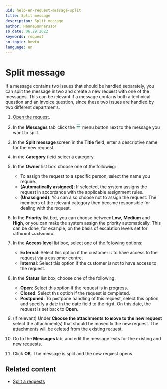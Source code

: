 ```yaml
---
uid: help-en-request-message-split
title: Split message
description: Split message
author: HanneGunnarsson
so.date: 06.29.2022
keywords: request
so.topic: howto
language: en
---
```


# Split message

If a message contains two issues that should be handled separately, you can split the message in two and create a new request with one of the messages. This can be relevant if a message contains both a technical question and an invoice question, since these two issues are handled by two different departments.

1. [Open the request][1].

1. In the **Messages** tab, click the ![icon][img1] menu button next to the message you want to split.

1. In the **Split message** screen in the **Title** field, enter a descriptive name for the new request.

1. In the **Category** field, select a category.

1. In the **Owner** list box, choose one of the following:
    * To assign the request to a specific person, select the name you require.
    * **(Automatically assigned)**: If selected, the system assigns the request in accordance with the applicable assignment rules.
    * **(Unassigned)**: You can also choose not to assign the request. The members of the relevant category then become responsible for dealing with the request.

1. In the **Priority** list box, you can choose between **Low**, **Medium** and **High**, or you can make the system assign the priority automatically. This can be done, for example, on the basis of escalation levels set for different customers.

1. In the **Access level** list box, select one of the following options:
    * **External**: Select this option if the customer is to have access to the request via a customer centre.
    * **Internal**: Select this option if the customer is not to have access to the request.

1. In the **Status** list box, choose one of the following:
    * **Open**: Select this option if the request is in progress.
    * **Closed**: Select this option if the request is completed.
    * **Postponed**: To postpone handling of this request, select this option and specify a date in the date field to the right. On this date, the request is set back to **Open**.

1. (if relevant) Under **Choose the attachments to move to the new request** select the attachment(s) that should be moved to the new request. The attachments will be deleted from the existing request.

1. Go to the **Messages** tab, and edit the message texts for the existing and new requests.

1. Click **OK**. The message is split and the new request opens.

## Related content

* [Split a requests][2]

<!-- Referenced links -->
[1]: ../index.md#open
[2]: split-request.md

<!-- Referenced images -->
[img1]: ../../../../media/icons/btn-menu.png
